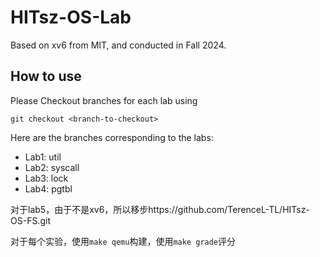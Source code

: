 # HITsz-OS-Lab

Based on xv6 from MIT, and conducted in Fall 2024.

## How to use

Please Checkout branches for each lab using

```
git checkout <branch-to-checkout>
```

Here are the branches corresponding to the labs: 

- Lab1: util
- Lab2: syscall
- Lab3: lock
- Lab4: pgtbl

对于lab5，由于不是xv6，所以移步https://github.com/TerenceL-TL/HITsz-OS-FS.git

对于每个实验，使用```make qemu```构建，使用```make grade```评分
